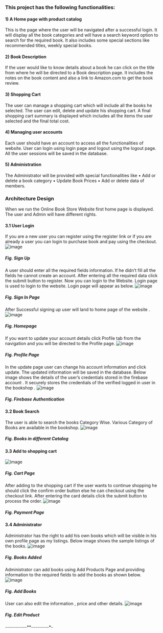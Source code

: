 ### This project has the following functionalities:

#### 1) A Home page with product catalog
This is the page where the user will be navigated after a successful login. It will display all the
book categories and will have a search keyword option to search for the required book. It also
includes some special sections like recommended titles, weekly special books.

#### 2) Book Description
If the user would like to know details about a book he can click on the title from where he
will be directed to a Book description page. It includes the notes on the book content and also
a link to Amazon.com to get the book review.

#### 3) Shopping Cart
The user can manage a shopping cart which will include all the books he selected. The user
can edit, delete and update his shopping cart. A final shopping cart summary is displayed
which includes all the items the user selected and the final total cost.

#### 4) Managing user accounts
Each user should have an account to access all the functionalities of website. User can login
using login page and logout using the logout page. All the user sessions will be saved in the
database.

#### 5) Administration
The Administrator will be provided with special functionalities like
• Add or delete a book category
• Update Book Prices
• Add or delete data of members. 

### Architecture Design
When we run the Online Book Store Website first home page is displayed. The user
and Admin will have different rights.
#### 3.1 User Login

If you are a new user you can register using the register link or if you are already a user you
can login to purchase book and pay using the checkout. 
![image](https://github.com/Akhilesh020207/BookShop-Website/assets/116174735/a2b75c16-2017-4ed9-aca7-1e958ce3ce6c)

##### Fig. Sign Up
A user should enter all the required fields information. If he didn’t fill all the fields he cannot
create an account. After entering all the required data click the submit button to register. Now
you can login to the Website. Login page is used to login to the website. Login page will
appear as below.
![image](https://github.com/Akhilesh020207/BookShop-Website/assets/116174735/7420f9a8-a1bc-4790-810e-df9d0b225601)

##### Fig. Sign In Page
After Successful signing up user will land to home page of the website .
![image](https://github.com/Akhilesh020207/BookShop-Website/assets/116174735/4cef7aa7-4493-4c82-aa1c-9693b9fd6731)

##### Fig. Homepage
If you want to update your account details click Profile tab from the navigation and you will be
directed to the Profile page.
![image](https://github.com/Akhilesh020207/BookShop-Website/assets/116174735/1c3c2a9e-e435-4493-b133-aeef182e7ada)

##### Fig. Profile Page
In the update page user can change his account information and click update. The updated
information will be saved in the database.
Below image shows the details of the user’s credentials stored in the firebase account . It
securely stores the credentials of the verified logged in user in the bookshop .
![image](https://github.com/Akhilesh020207/BookShop-Website/assets/116174735/89940381-de74-4c99-86aa-a616ef41cc3c)

##### Fig. Firebase Authentication

#### 3.2 Book Search
The user is able to search the books Category Wise. Various Category of Books are available
in the bookshop.
![image](https://github.com/Akhilesh020207/BookShop-Website/assets/116174735/46d691b9-7bb6-4ecb-8ba4-6eb5a4b7b25b)

##### Fig. Books in different Catalog

#### 3.3 Add to shopping cart
![image](https://github.com/Akhilesh020207/BookShop-Website/assets/116174735/9a86af50-90f1-48e5-9574-265e36d67885)

##### Fig. Cart Page
After adding to the shopping cart if the user wants to continue shopping he should click the
confirm order button else he can checkout using the checkout link.
After entering the card details click the submit button to process the order.
![image](https://github.com/Akhilesh020207/BookShop-Website/assets/116174735/85ed1384-349a-4a9f-b52c-3f14e9bccbb8)

##### Fig. Payment Page

#### 3.4 Administrator

Administrator has the right to add his own books which will be visible in his own profile
page as my listings.
Below image shows the sample listings of the books.
![image](https://github.com/Akhilesh020207/BookShop-Website/assets/116174735/529a5bd4-f4b9-4957-854c-a0a051a10688)

##### Fig. Books Added
Administrator can add books using Add Products Page and providing information to the
required fields to add the books as shown below.
![image](https://github.com/Akhilesh020207/BookShop-Website/assets/116174735/973ef9d0-0357-4a95-bb13-80d9bf6ac2bc)

##### Fig. Add Books
 User can also edit the information , price and other details.
![image](https://github.com/Akhilesh020207/BookShop-Website/assets/116174735/6c039065-908a-407b-8dc7-15563527d87f)

##### Fig. Edit Product

-*-*-*-*-*-*-*-*-*-*-**-*-*-*-*-*-*-*-*-*-
